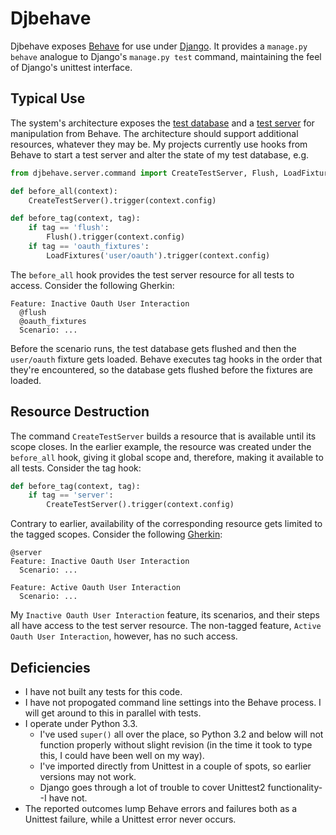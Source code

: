 # Djbehave

Djbehave exposes [Behave](http://pythonhosted.org/behave/) for use under [Django](https://www.djangoproject.com/).
It provides a `manage.py behave` analogue to Django's `manage.py test` command, maintaining the feel of Django's unittest interface.

## Typical Use
The system's architecture exposes the [test database](https://docs.djangoproject.com/en/1.6/topics/testing/overview/#the-test-database) and a [test server](https://docs.djangoproject.com/en/1.6/topics/testing/tools/#liveservertestcase) for manipulation from Behave.
The architecture should support additional resources, whatever they may be.
My projects currently use hooks from Behave to start a test server and alter the state of my test database, e.g.

```python
from djbehave.server.command import CreateTestServer, Flush, LoadFixtures

def before_all(context):
    CreateTestServer().trigger(context.config)

def before_tag(context, tag):
    if tag == 'flush':
        Flush().trigger(context.config)
    if tag == 'oauth_fixtures':
        LoadFixtures('user/oauth').trigger(context.config)
```

The `before_all` hook provides the test server resource for all tests to access.
Consider the following Gherkin:

```
Feature: Inactive Oauth User Interaction
  @flush
  @oauth_fixtures
  Scenario: ...
```

Before the scenario runs, the test database gets flushed and then the `user/oauth` fixture gets loaded.
Behave executes tag hooks in the order that they're encountered, so the database gets flushed before the fixtures are loaded.

## Resource Destruction
The command `CreateTestServer` builds a resource that is available until its scope closes.
In the earlier example, the resource was created under the `before_all` hook, giving it global scope and, therefore, making it available to all tests.
Consider the tag hook:

```python
def before_tag(context, tag):
    if tag == 'server':
        CreateTestServer().trigger(context.config)
```

Contrary to earlier, availability of the corresponding resource gets limited to the tagged scopes.
Consider the following [Gherkin](https://github.com/cucumber/cucumber/wiki/Gherkin):

```
@server
Feature: Inactive Oauth User Interaction
  Scenario: ...

Feature: Active Oauth User Interaction
  Scenario: ...
```

My `Inactive Oauth User Interaction` feature, its scenarios, and their steps all have access to the test server resource.
The non-tagged feature, `Active Oauth User Interaction`, however, has no such access.

## Deficiencies
  * I have not built any tests for this code.
  * I have not propogated command line settings into the Behave process.  I will get around to this in parallel with tests.
  * I operate under Python 3.3.
    - I've used `super()` all over the place, so Python 3.2 and below will not function properly without slight revision (in the time it took to type this, I could have been well on my way).
    - I've imported directly from Unittest in a couple of spots, so earlier versions may not work.
    - Django goes through a lot of trouble to cover Unittest2 functionality--I have not.
  * The reported outcomes lump Behave errors and failures both as a Unittest failure, while a Unittest error never occurs.
